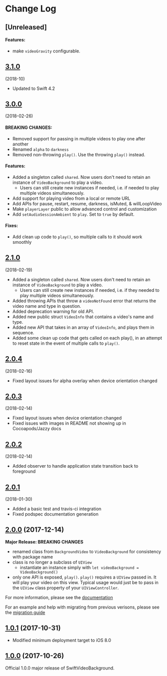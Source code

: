# Change Log

## [Unreleased]

#### Features:
- make `videoGravity` configurable.

## [3.1.0](https://github.com/dingwilson/SwiftVideoBackground/tree/3.0.0)
(2018-10)
- Updated to Swift 4.2

## [3.0.0](https://github.com/dingwilson/SwiftVideoBackground/tree/3.0.0)
(2018-02-26)
#### BREAKING CHANGES:
- Removed support for passing in multiple videos to play one after another
- Renamed `alpha` to `darkness`
- Removed non-throwing `play()`. Use the throwing `play()` instead.

#### Features:
- Added a singleton called `shared`. Now users don't need to retain an instance of `VideoBackground` to play a video.
  - Users can still create new instances if needed, i.e. if needed to play multiple videos simultaneously.
- Add support for playing video from a local or remote URL
- Add APIs for pause, restart, resume, darkness, isMuted, & willLoopVideo
- Make `playerLayer` public to allow advanced control and customization
- Add `setAudioSessionAmbient` to `play`. Set to `true` by default.

#### Fixes:
- Add clean up code to `play()`, so multiple calls to it should work smoothly

## [2.1.0](https://github.com/dingwilson/SwiftVideoBackground/tree/2.1.0)
(2018-02-19)
- Added a singleton called `shared`. Now users don't need to retain an instance of `VideoBackground` to play a video.
  - Users can still create new instances if needed, i.e. if they needed to play multiple videos simultaneously.
- Added throwing APIs that throw a `videoNotFound` error that returns the video name and type in question.
- Added deprecation warning for old API.
- Added new public struct `VideoInfo` that contains a video's name and type.
- Added new API that takes in an array of `VideoInfo`, and plays them in sequence.
- Added some clean up code that gets called on each play(), in an attempt to reset state in the event of multiple calls to `play()`.

## [2.0.4](https://github.com/dingwilson/SwiftVideoBackground/tree/2.0.4)
(2018-02-16)
- Fixed layout issues for alpha overlay when device orientation changed

## [2.0.3](https://github.com/dingwilson/SwiftVideoBackground/tree/2.0.3)
(2018-02-14)
- Fixed layout issues when device orientation changed
- Fixed issues with images in README not showing up in Cocoapods/Jazzy docs

## [2.0.2](https://github.com/dingwilson/SwiftVideoBackground/tree/2.0.2)
(2018-02-14)
- Added observer to handle application state transition back to foreground

## [2.0.1](https://github.com/dingwilson/SwiftVideoBackground/tree/2.0.1)
(2018-01-30)
- Added a basic test and travis-ci integration
- Fixed podspec documentation generation

## [2.0.0](https://github.com/dingwilson/SwiftVideoBackground/tree/2.0.0) (2017-12-14)
**Major Release: BREAKING CHANGES**
- renamed class from `BackgroundVideo` to `VideoBackground` for consistency with package name
- class is no longer a subclass of `UIView`
  - instantiate an instance simply with `let videoBackground = VideoBackground()`
- only one API is exposed, `play()`. `play()` requires a `UIView` passed in. It will play your video on this view. Typical usage would just be to pass in the `UIView` class property of your `UIViewController`.

For more information, please see the [documentation](http://wilsonding.com/SwiftVideoBackground/)

For an example and help with migrating from previous verisons, please see the [migration guide](migration-2.0.0.md)

## [1.0.1](https://github.com/dingwilson/SwiftVideoBackground/tree/1.0.1) (2017-10-31)
- Modified minimum deployment target to iOS 8.0

## [1.0.0](https://github.com/dingwilson/SwiftVideoBackground/tree/1.0.0) (2017-10-26)
Official 1.0.0 major release of SwiftVideoBackground.
